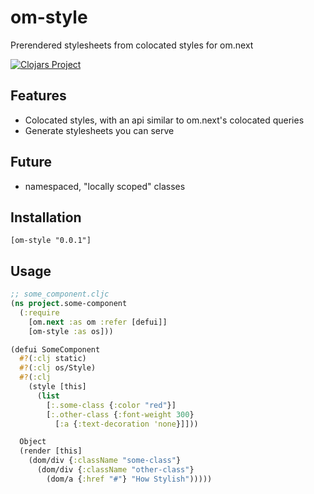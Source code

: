 # om-style
Prerendered stylesheets from colocated styles for om.next

[![Clojars Project](https://img.shields.io/clojars/v/om-style.svg)](https://clojars.org/om-style)

## Features
- Colocated styles, with an api similar to om.next's colocated queries
- Generate stylesheets you can serve

## Future
- namespaced, "locally scoped" classes

## Installation
```
[om-style "0.0.1"]
```

## Usage
```clj
;; some_component.cljc
(ns project.some-component
  (:require
    [om.next :as om :refer [defui]]
    [om-style :as os]))

(defui SomeComponent
  #?(:clj static)
  #?(:clj os/Style)
  #?(:clj
    (style [this]
      (list
        [:.some-class {:color "red"}]
        [:.other-class {:font-weight 300}
          [:a {:text-decoration 'none}]]))

  Object
  (render [this]
    (dom/div {:className "some-class"}
      (dom/div {:className "other-class"}
        (dom/a {:href "#"} "How Stylish")))))
```
